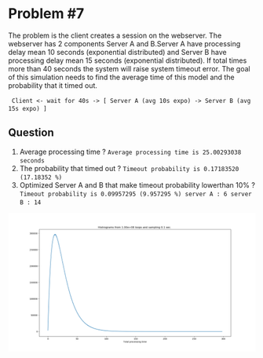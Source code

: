 # Problem #7

The problem is the client creates a session on the webserver. The webserver has 2 components Server A and B.Server A have processing delay mean 10 seconds (exponential distributed) and Server B have processing delay mean 15 seconds (exponential distributed). If total times more than 40 seconds the system will raise system timeout error. The goal of this simulation needs to find the average time of this model and the probability that it timed out.

```sequence
 Client <- wait for 40s -> [ Server A (avg 10s expo) -> Server B (avg 15s expo) ]
```

## Question

1. Average processing time ?
   `Average processing time is 25.00293038 seconds`
2. The probability that timed out ?
   `Timeout probability is 0.17183520 (17.18352 %)`
3. Optimized Server A and B that make timeout probability lowerthan 10% ?
   `Timeout probability is 0.09957295 (9.957295 %) server A : 6 server B : 14`

![Simulation output](https://github.com/unixxcorn/NetworkPerformanceSimulationProblem7/blob/master/out/output.png?raw=true)
